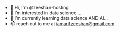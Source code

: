 - 👋 Hi, I’m @zeeshan-hosting
- 👀 I’m interested in data science ...
- 🌱 I’m currently learning  data science AND AI...
- 📫 reach out to me at iamarifzeeshan@gmail.com

<!---
zeeshan-hosting/zeeshan-hosting is a ✨ special ✨ repository because its `README.md` (this file) appears on your GitHub profile.
You can click the Preview link to take a look at your changes.
--->
